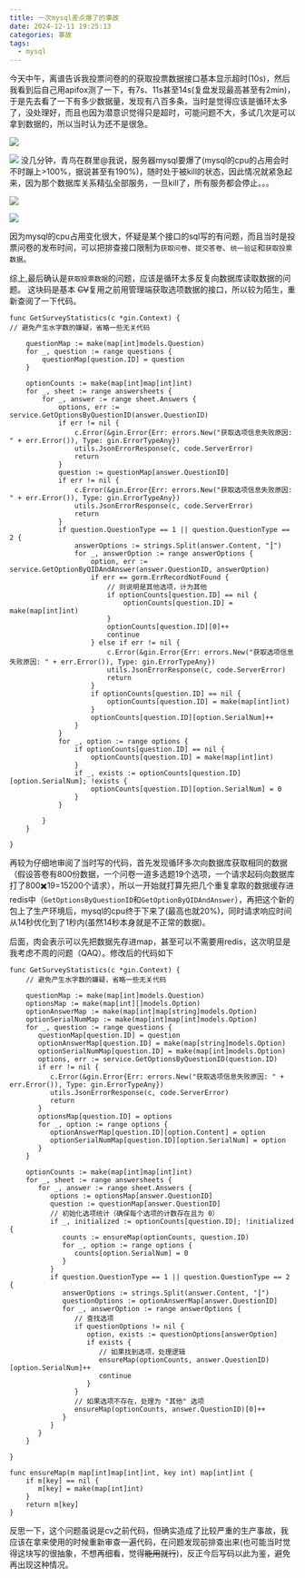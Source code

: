 ```yaml
---
title: 一次mysql差点爆了的事故
date: 2024-12-11 19:25:13
categories: 事故
tags:
  - mysql
---
```


  
今天中午，离谱告诉我投票问卷的的获取投票数据接口基本显示超时(10s)，然后我看到后自己用apifox测了一下，有7s、11s甚至14s(复盘发现最高甚至有2min)，于是先去看了一下有多少数据量，发现有八百多条，当时是觉得应该是循环太多了，没处理好，而且也因为潜意识觉得只是超时，可能问题不大，多试几次是可以拿到数据的，所以当时认为还不是很急。

![](https://qiuniu.phlin.top/bucket/20241211193735907.png)

![](https://qiuniu.phlin.top/bucket/20241211223246098.png)
没几分钟，青鸟在群里@我说，服务器mysql要爆了(mysql的cpu的占用会时不时蹦上>100%，据说甚至有190%)，随时处于被kill的状态，因此情况就紧急起来，因为那个数据库关系精弘全部服务，一旦kill了，所有服务都会停止。。。

![](https://qiuniu.phlin.top/bucket/20241211193943106.jpg)

![](https://qiuniu.phlin.top/bucket/20241211194015465.jpg)

因为mysql的cpu占用变化很大，怀疑是某个接口的sql写的有问题，而且当时是投票问卷的发布时间，可以把排查接口限制为`获取问卷`、`提交答卷`、`统一验证`和`获取投票数据`。

综上,最后确认是`获取投票数据`的问题，应该是循环太多反复向数据库读取数据的问题。
这块码是基本 ~~CV~~复用之前用管理端获取选项数据的接口，所以较为陌生，重新查阅了一下代码。
```
func GetSurveyStatistics(c *gin.Context) {
// 避免产生水字数的嫌疑，省略一些无关代码

	questionMap := make(map[int]models.Question)
	for _, question := range questions {
		questionMap[question.ID] = question
	}

	optionCounts := make(map[int]map[int]int)
	for _, sheet := range answersheets {
		for _, answer := range sheet.Answers {
			options, err := service.GetOptionsByQuestionID(answer.QuestionID)
			if err != nil {
				c.Error(&gin.Error{Err: errors.New("获取选项信息失败原因: " + err.Error()), Type: gin.ErrorTypeAny})
				utils.JsonErrorResponse(c, code.ServerError)
				return
			}
			question := questionMap[answer.QuestionID]
			if err != nil {
				c.Error(&gin.Error{Err: errors.New("获取选项信息失败原因: " + err.Error()), Type: gin.ErrorTypeAny})
				utils.JsonErrorResponse(c, code.ServerError)
				return
			}
			if question.QuestionType == 1 || question.QuestionType == 2 {
				answerOptions := strings.Split(answer.Content, "┋")
				for _, answerOption := range answerOptions {
					option, err := service.GetOptionByQIDAndAnswer(answer.QuestionID, answerOption)
					if err == gorm.ErrRecordNotFound {
						// 则说明是其他选项，计为其他
						if optionCounts[question.ID] == nil {
							optionCounts[question.ID] = make(map[int]int)
						}
						optionCounts[question.ID][0]++
						continue
					} else if err != nil {
						c.Error(&gin.Error{Err: errors.New("获取选项信息失败原因: " + err.Error()), Type: gin.ErrorTypeAny})
						utils.JsonErrorResponse(c, code.ServerError)
						return
					}
					if optionCounts[question.ID] == nil {
						optionCounts[question.ID] = make(map[int]int)
					}
					optionCounts[question.ID][option.SerialNum]++
				}
			}
			for _, option := range options {
				if optionCounts[question.ID] == nil {
					optionCounts[question.ID] = make(map[int]int)
				}
				if _, exists := optionCounts[question.ID][option.SerialNum]; !exists {
					optionCounts[question.ID][option.SerialNum] = 0
				}
			}

		}
	}

}
```
再较为仔细地审阅了当时写的代码，首先发现循环多次向数据库获取相同的数据（假设答卷有800份数据，一个问卷一道多选题19个选项，一个请求起码向数据库打了800✖️19=15200个请求），所以一开始就打算先把几个重复拿取的数据缓存进redis中（`GetOptionsByQuestionID`和`GetOptionByQIDAndAnswer`），再把这个新的包上了生产环境后，mysql的cpu终于下来了(最高也就20%)，同时请求响应时间从14秒优化到了1秒内(虽然14秒本身就是不正常的数据)。

后面，肉会表示可以先把数据先存进map，甚至可以不需要用redis，这次明显是我考虑不周的问题（QAQ）。修改后的代码如下

```
func GetSurveyStatistics(c *gin.Context) {  
	// 避免产生水字数的嫌疑，省略一些无关代码
  
    questionMap := make(map[int]models.Question)  
    optionsMap := make(map[int][]models.Option)  
    optionAnswerMap := make(map[int]map[string]models.Option)  
    optionSerialNumMap := make(map[int]map[int]models.Option)  
    for _, question := range questions {  
       questionMap[question.ID] = question  
       optionAnswerMap[question.ID] = make(map[string]models.Option)  
       optionSerialNumMap[question.ID] = make(map[int]models.Option)  
       options, err := service.GetOptionsByQuestionID(question.ID)  
       if err != nil {  
          c.Error(&gin.Error{Err: errors.New("获取选项信息失败原因: " + err.Error()), Type: gin.ErrorTypeAny})  
          utils.JsonErrorResponse(c, code.ServerError)  
          return  
       }  
       optionsMap[question.ID] = options  
       for _, option := range options {  
          optionAnswerMap[question.ID][option.Content] = option  
          optionSerialNumMap[question.ID][option.SerialNum] = option  
       }  
    }  
  
    optionCounts := make(map[int]map[int]int)  
    for _, sheet := range answersheets {  
       for _, answer := range sheet.Answers {  
          options := optionsMap[answer.QuestionID]  
          question := questionMap[answer.QuestionID]  
          // 初始化选项统计（确保每个选项的计数存在且为 0）  
          if _, initialized := optionCounts[question.ID]; !initialized {  
             counts := ensureMap(optionCounts, question.ID)  
             for _, option := range options {  
                counts[option.SerialNum] = 0  
             }  
          }  
          if question.QuestionType == 1 || question.QuestionType == 2 {  
             answerOptions := strings.Split(answer.Content, "┋")  
             questionOptions := optionAnswerMap[answer.QuestionID]  
             for _, answerOption := range answerOptions {  
                // 查找选项  
                if questionOptions != nil {  
                   option, exists := questionOptions[answerOption]  
                   if exists {  
                      // 如果找到选项，处理逻辑  
                      ensureMap(optionCounts, answer.QuestionID)[option.SerialNum]++  
                      continue  
                   }  
                }  
                // 如果选项不存在，处理为 "其他" 选项  
                ensureMap(optionCounts, answer.QuestionID)[0]++  
             }  
          }  
       }  
    }  
  
}  
  
func ensureMap(m map[int]map[int]int, key int) map[int]int {  
    if m[key] == nil {  
       m[key] = make(map[int]int)  
    }  
    return m[key]  
}
```

反思一下，这个问题虽说是cv之前代码，但确实造成了比较严重的生产事故，我应该在拿来使用的时候重新审查一遍代码，在问题发现前排查出来(也可能当时觉得这块写的很抽象，不想再细看，觉得~~能用就行~~)，反正今后写码以此为鉴，避免再出现这种情况。